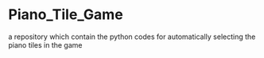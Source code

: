# Piano_Tile_Game
a repository which contain the python codes for automatically selecting the piano tiles in the game
